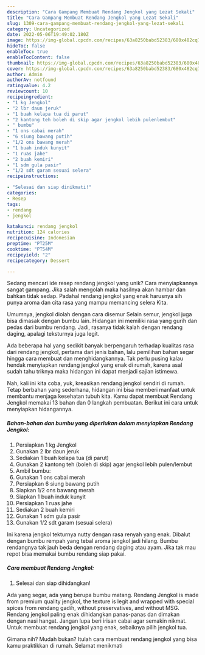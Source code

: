 ```yaml
---
description: "Cara Gampang Membuat Rendang Jengkol yang Lezat Sekali"
title: "Cara Gampang Membuat Rendang Jengkol yang Lezat Sekali"
slug: 1309-cara-gampang-membuat-rendang-jengkol-yang-lezat-sekali
category: Uncategorized
date: 2022-05-06T19:49:02.180Z
image: https://img-global.cpcdn.com/recipes/63a8250babd52383/680x482cq70/rendang-jengkol-foto-resep-utama.jpg
hideToc: false
enableToc: true
enableTocContent: false
thumbnail: https://img-global.cpcdn.com/recipes/63a8250babd52383/680x482cq70/rendang-jengkol-foto-resep-utama.jpg
cover: https://img-global.cpcdn.com/recipes/63a8250babd52383/680x482cq70/rendang-jengkol-foto-resep-utama.jpg
author: Admin
authorAv: notfound
ratingvalue: 4.2
reviewcount: 10
recipeingredient:
- "1 kg Jengkol"
- "2 lbr daun jeruk"
- "1 buah kelapa tua di parut"
- "2 kantong teh boleh di skip agar jengkol lebih pulenlembut"
- " bumbu"
- "1 ons cabai merah"
- "6 siung bawang putih"
- "1/2 ons bawang merah"
- "1 buah induk kunyit"
- "1 ruas jahe"
- "2 buah kemiri"
- "1 sdm gula pasir"
- "1/2 sdt garam sesuai selera"
recipeinstructions:

- "Selesai dan siap dinikmati!"
categories:
- Resep
tags:
- rendang
- jengkol

katakunci: rendang jengkol 
nutrition: 124 calories
recipecuisine: Indonesian
preptime: "PT25M"
cooktime: "PT54M"
recipeyield: "2"
recipecategory: Dessert

---
```





Sedang mencari ide resep rendang jengkol yang unik? Cara menyiapkannya sangat gampang. Jika salah mengolah maka hasilnya akan hambar dan bahkan tidak sedap. Padahal rendang jengkol yang enak harusnya sih punya aroma dan cita rasa yang mampu memancing selera Kita.





Umumnya, jengkol diolah dengan cara disemur Selain semur, jengkol juga bisa dimasak dengan bumbu lain. Hidangan ini memiliki rasa yang gurih dan pedas dari bumbu rendang. Jadi, rasanya tidak kalah dengan rendang daging, apalagi teksturnya juga legit.

Ada beberapa hal yang sedikit banyak berpengaruh terhadap kualitas rasa dari rendang jengkol, pertama dari jenis bahan, lalu pemilihan bahan segar hingga cara membuat dan menghidangkannya. Tak perlu pusing kalau hendak menyiapkan rendang jengkol yang enak di rumah, karena asal sudah tahu triknya maka hidangan ini dapat menjadi sajian istimewa.






Nah, kali ini kita coba, yuk, kreasikan rendang jengkol sendiri di rumah. Tetap berbahan yang sederhana, hidangan ini bisa memberi manfaat untuk membantu menjaga kesehatan tubuh kita. Kamu dapat membuat Rendang Jengkol memakai 13 bahan dan 0 langkah pembuatan. Berikut ini cara untuk menyiapkan hidangannya.

<!--inarticleads1-->

##### Bahan-bahan dan bumbu yang diperlukan dalam menyiapkan Rendang Jengkol:

1. Persiapkan 1 kg Jengkol
1. Gunakan 2 lbr daun jeruk
1. Sediakan 1 buah kelapa tua (di parut)
1. Gunakan 2 kantong teh (boleh di skip) agar jengkol lebih pulen/lembut
1. Ambil  bumbu:
1. Gunakan 1 ons cabai merah
1. Persiapkan 6 siung bawang putih
1. Siapkan 1/2 ons bawang merah
1. Siapkan 1 buah induk kunyit
1. Persiapkan 1 ruas jahe
1. Sediakan 2 buah kemiri
1. Gunakan 1 sdm gula pasir
1. Gunakan 1/2 sdt garam (sesuai selera)


Ini karena jengkol tekturnya nutty dengan rasa renyah yang enak. Dibalut dengan bumbu rempah yang tebal aroma jengkol jadi hilang. Bumbu rendangnya tak jauh beda dengan rendang daging atau ayam. Jika tak mau repot bisa memakai bumbu rendang siap pakai. 

<!--inarticleads2-->

##### Cara membuat Rendang Jengkol:


1. Selesai dan siap dihidangkan!

Ada yang segar, ada yang berupa bumbu matang. Rendang Jengkol is made from premium quality jengkol, the texture is legit and wrapped with special spices from rendang gadih, without preservatives, and without MSG. Rendang jengkol paling enak dihidangkan panas-panas dan dimakan dengan nasi hangat. Jangan lupa beri irisan cabai agar semakin nikmat. Untuk membuat rendang jengkol yang enak, sebaiknya pilih jengkol tua. 

Gimana nih? Mudah bukan? Itulah cara membuat rendang jengkol yang bisa kamu praktikkan di rumah. Selamat menikmati
